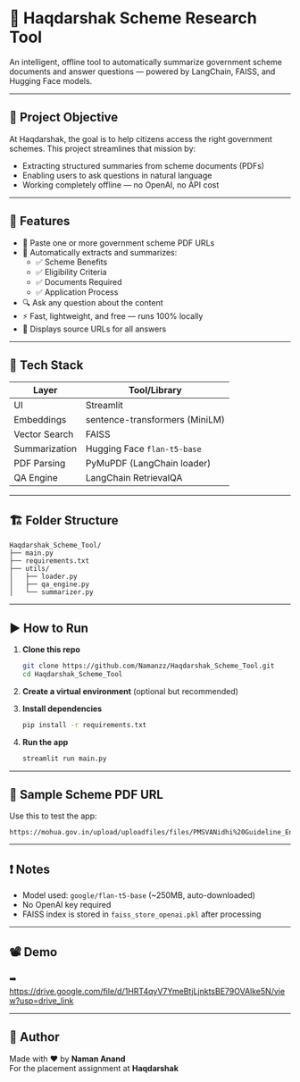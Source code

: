 
# 🧠 Haqdarshak Scheme Research Tool

An intelligent, offline tool to automatically summarize government scheme documents and answer questions — powered by LangChain, FAISS, and Hugging Face models.

---

## 📌 Project Objective

At Haqdarshak, the goal is to help citizens access the right government schemes. This project streamlines that mission by:

- Extracting structured summaries from scheme documents (PDFs)
- Enabling users to ask questions in natural language
- Working completely offline — no OpenAI, no API cost

---

## 🎯 Features

- 📝 Paste one or more government scheme PDF URLs
- 📄 Automatically extracts and summarizes:
  - ✅ Scheme Benefits
  - ✅ Eligibility Criteria
  - ✅ Documents Required
  - ✅ Application Process
- 🔍 Ask any question about the content
- ⚡ Fast, lightweight, and free — runs 100% locally
- 📎 Displays source URLs for all answers

---

## 🧰 Tech Stack

| Layer           | Tool/Library                     |
|----------------|----------------------------------|
| UI             | Streamlit                        |
| Embeddings     | sentence-transformers (MiniLM)   |
| Vector Search  | FAISS                            |
| Summarization  | Hugging Face `flan-t5-base`      |
| PDF Parsing    | PyMuPDF (LangChain loader)       |
| QA Engine      | LangChain RetrievalQA            |

---

## 🏗️ Folder Structure

```
Haqdarshak_Scheme_Tool/
├── main.py
├── requirements.txt
├── utils/
│   ├── loader.py
│   ├── qa_engine.py
│   └── summarizer.py
```

---

## ▶️ How to Run

1. **Clone this repo**
   ```bash
   git clone https://github.com/Namanzz/Haqdarshak_Scheme_Tool.git
   cd Haqdarshak_Scheme_Tool
   ```

2. **Create a virtual environment** (optional but recommended)

3. **Install dependencies**
   ```bash
   pip install -r requirements.txt
   ```

4. **Run the app**
   ```bash
   streamlit run main.py
   ```

---

## 🔗 Sample Scheme PDF URL

Use this to test the app:

```
https://mohua.gov.in/upload/uploadfiles/files/PMSVANidhi%20Guideline_English.pdf
```

---

## ❗ Notes

- Model used: `google/flan-t5-base` (~250MB, auto-downloaded)
- No OpenAI key required
- FAISS index is stored in `faiss_store_openai.pkl` after processing

---

## 📽️ Demo

➡️ https://drive.google.com/file/d/1HRT4qyV7YmeBtjLjnktsBE79OVAlke5N/view?usp=drive_link

---

## 🙋 Author

Made with ❤️ by **Naman Anand**  
For the placement assignment at **Haqdarshak**
